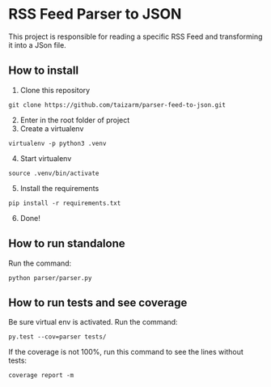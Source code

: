 # RSS Feed Parser to JSON
This project is responsible for reading a specific RSS Feed and transforming it into a JSon file.

## How to install
1) Clone this repository
````
git clone https://github.com/taizarm/parser-feed-to-json.git
````
2) Enter in the root folder of project
3) Create a virtualenv
```
virtualenv -p python3 .venv
```
4) Start virtualenv
```
source .venv/bin/activate
```
5) Install the requirements
````
pip install -r requirements.txt
````
6) Done!

## How to run standalone
Run the command:
```
python parser/parser.py
```

## How to run tests and see coverage

Be sure virtual env is activated. Run the command:

```
py.test --cov=parser tests/
```


If the coverage is not 100%, run this command to see the lines without tests:

```
coverage report -m
```
